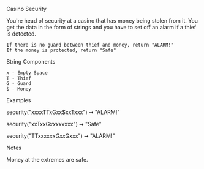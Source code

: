 Casino Security

You're head of security at a casino that has money being stolen from it. You get the data in the form of strings and you have to set off an alarm if a thief is detected.

    If there is no guard between thief and money, return "ALARM!"
    If the money is protected, return "Safe"

String Components

    x - Empty Space
    T - Thief
    G - Guard
    $ - Money

Examples

security("xxxxTTxGxx$xxTxxx") ➞ "ALARM!"

security("xxTxxG$xxxx$xxxx") ➞ "Safe"

security("TTxxxx$xxGxx$Gxxx") ➞ "ALARM!"

Notes

Money at the extremes are safe.